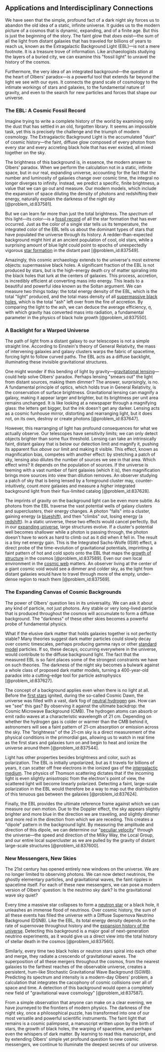 ## Applications and Interdisciplinary Connections

We have seen that the simple, profound fact of a dark night sky forces us to abandon the old idea of a static, infinite universe. It guides us to the modern picture of a cosmos that is dynamic, expanding, and of a finite age. But this is just the beginning of the story. The faint glow that *does* exist—the sum of all the light from distant galaxies that has traveled for billions of years to reach us, known as the Extragalactic Background Light (EBL)—is not a mere footnote. It is a treasure trove of information. Like archaeologists studying the layers of a buried city, we can examine this "fossil light" to unravel the history of the cosmos.

Furthermore, the very idea of an integrated background—the question at the heart of Olbers' paradox—is a powerful tool that extends far beyond the light we see with our eyes. It connects the grand scale of cosmology to the intimate workings of stars and galaxies, to the fundamental nature of gravity, and even to the search for new particles and forces that shape our universe.

### The EBL: A Cosmic Fossil Record

Imagine trying to write a complete history of the world by examining only the dust that has settled in an old, forgotten library. It seems an impossible task, yet this is precisely the challenge and the triumph of modern cosmology. The Extragalactic Background Light is the accumulated "dust" of cosmic history—the faint, diffuse glow composed of every photon from every star and every accreting black hole that has ever existed, all mixed together on the sky.

The brightness of this background is, in essence, the modern answer to Olbers' paradox. When we perform the calculation not in a static, infinite space, but in our real, expanding universe, accounting for the fact that the number and luminosity of galaxies change over cosmic time, the integral no longer diverges to infinity. Instead, we predict a specific, finite brightness, a value that we can go out and measure. Our modern models, which include the expansion of space diluting the density of photons and redshifting their energy, naturally explain the darkness of the night sky [@problem_id:837581].

But we can learn far more than just the total brightness. The *spectrum* of this light—its color—is a [fossil record](@article_id:136199) of all the star formation that has ever occurred. Just as the color of a single star tells us its temperature, the integrated color of the EBL tells us about the dominant types of stars that have populated the universe through its history. A redder-than-expected background might hint at an ancient population of cool, old stars, while a surprising amount of blue light could point to epochs of unexpectedly vigorous [star formation](@article_id:159862) in the distant past [@problem_id:837549].

Amazingly, this cosmic archaeology extends to the universe's most extreme objects: supermassive black holes. A significant fraction of the EBL is not produced by stars, but is the high-energy death cry of matter spiraling into the black holes that lurk at the centers of galaxies. This process, accretion, is incredibly efficient at converting mass into energy. This leads to a beautiful and powerful idea known as the Soltan argument. We can measure two things today: the total energy density of the EBL, which is the total "light" produced, and the total mass density of all [supermassive black holes](@article_id:157302), which is the total "ash" left over from the fire of accretion. By comparing the light to the ash, we can deduce the average efficiency, $\eta$, with which gravity has converted mass into radiation, a fundamental parameter in the physics of black hole growth [@problem_id:837550].

### A Backlight for a Warped Universe

The path of light from a distant galaxy to our telescopes is not a simple straight line. According to Einstein's theory of General Relativity, the mass of intervening galaxies and galaxy clusters warps the fabric of spacetime, forcing light to follow curved paths. The EBL acts as a diffuse backlight, illuminating these invisible gravitational structures.

One might wonder if this bending of light by gravity—[gravitational lensing](@article_id:158506)—could help solve Olbers' paradox. Perhaps lensing "smears out" the light from distant sources, making them dimmer? The answer, surprisingly, is no. A fundamental principle of optics, which holds true in General Relativity, is the conservation of surface brightness. Gravitational lensing can magnify a galaxy, making it appear larger and brighter, but its brightness per unit area remains unchanged. It is like looking at a newspaper through a magnifying glass: the letters get bigger, but the ink doesn't get any darker. Lensing acts as a cosmic funhouse mirror, distorting and rearranging light, but it does not, on its own, destroy or create photons [@problem_id:837647].

However, this rearranging of light has profound consequences for what we actually observe. Our telescopes have sensitivity limits; we can only detect objects brighter than some flux threshold. Lensing can take an intrinsically faint, distant galaxy that is below our detection limit and magnify it, pushing its apparent flux *above* our limit and making it visible. This effect, known as magnification bias, competes with another effect: by stretching a patch of sky, lensing also dilutes the number of sources we see in that area. Which effect wins? It depends on the population of sources. If the universe is teeming with a vast number of faint galaxies (which it is), then magnification brings more sources into view than dilution removes. An observer studying a patch of sky that is being lensed by a foreground cluster may, counter-intuitively, count *more* galaxies and measure a *higher* integrated background light from their flux-limited catalog [@problem_id:837628].

The imprints of gravity on the background light can be even more subtle. As photons from the EBL traverse the vast potential wells of galaxy clusters and superclusters, their energy changes. A photon "falls" into a cluster, gaining energy (a [blueshift](@article_id:273920)), and then "climbs" out, losing energy (a [redshift](@article_id:159451)). In a static universe, these two effects would cancel perfectly. But in our [expanding universe](@article_id:160948), large structures evolve. If a cluster's potential well becomes shallower while a photon is passing through, the photon doesn't have to work as hard to climb out as it did when it fell in. The result is a tiny net energy gain. This is the Integrated Sachs-Wolfe (ISW) effect, a direct probe of the time-evolution of gravitational potentials, imprinting a faint pattern of hot and cold spots onto the EBL that maps the [growth of structure](@article_id:158033) in the cosmos [@problem_id:837589]. Even our own local environment in the [cosmic web](@article_id:161548) matters. An observer living at the center of a giant cosmic void would see a dimmer and colder sky, as the light from distant galaxies would have to travel through more of the empty, under-dense region to reach them [@problem_id:837569].

### The Expanding Canvas of Cosmic Backgrounds

The power of Olbers' question lies in its universality. We can ask it about any kind of particle, not just photons. Any stable or very long-lived particle that is produced throughout the cosmos will accumulate to form a diffuse background. The "darkness" of these other skies becomes a powerful probe of fundamental physics.

What if the elusive dark matter that holds galaxies together is not perfectly stable? Many theories suggest dark matter particles could slowly decay over cosmic timescales, perhaps producing gamma rays or other [standard model](@article_id:136930) particles. If so, these decays, occurring everywhere in the universe, would contribute to the diffuse background light. The fact that the measured EBL is so faint places some of the strongest constraints we have on such theories. The darkness of the night sky becomes a bulwark against a whole class of proposed dark matter models, turning a 400-year-old paradox into a cutting-edge tool for particle astrophysics [@problem_id:837627].

The concept of a background applies even when there is no light at all. Before the [first stars](@article_id:157997) ignited, during the so-called Cosmic Dawn, the universe was filled with a vast, dark fog of [neutral hydrogen](@article_id:173777) gas. How can we "see" this gas? By observing it against the ultimate backdrop: the Cosmic Microwave Background (CMB). The hydrogen atoms can absorb or emit radio waves at a characteristic wavelength of 21 cm. Depending on whether the hydrogen gas is colder or warmer than the CMB behind it, astronomers will see a faint pattern of 21-cm absorption or emission across the sky. The "brightness" of the 21-cm sky is a direct measurement of the physical conditions in the primordial gas, allowing us to watch in real time as the first stars and galaxies turn on and begin to heat and ionize the universe around them [@problem_id:837544].

Light has other properties besides brightness and color, such as polarization. The EBL is initially unpolarized, but as it travels for billions of years, it can scatter off free electrons in the ionized gas of the [intergalactic medium](@article_id:157148). The physics of Thomson scattering dictates that if the incoming light is even slightly anisotropic from the electron's point of view, the scattered light will become linearly polarized. Detecting a faint, large-scale polarization in the EBL would therefore be a way to map out the distribution of this tenuous gas between the galaxies [@problem_id:837624].

Finally, the EBL provides the ultimate reference frame against which we can measure our own motion. Due to the Doppler effect, the sky appears slightly brighter and more blue in the direction we are traveling, and slightly dimmer and more red in the direction from which we are receding. This creates a "dipole" pattern in the background light. By measuring the amplitude and direction of this dipole, we can determine our "[peculiar velocity](@article_id:157470)" through the universe—the speed and direction of the Milky Way, the Local Group, and our entire local supercluster as we are pulled by the gravity of distant large-scale structures [@problem_id:837600].

### New Messengers, New Skies

The 21st century has opened entirely new windows on the universe. We are no longer limited to observing photons. We can now detect neutrinos, the ghostly elementary particles, and gravitational waves, the faint ripples in spacetime itself. For each of these new messengers, we can pose a modern version of Olbers' question: Is the neutrino sky dark? Is the gravitational wave sky quiet?

Every time a massive star collapses to form a [neutron star](@article_id:146765) or a black hole, it unleashes an immense flood of neutrinos. Over cosmic history, the sum of all these events has filled the universe with a Diffuse Supernova Neutrino Background (DSNB). Like the EBL, its total energy density depends on the rate of supernovae throughout history and the [expansion history of the universe](@article_id:161532). Detecting this background is a major goal of next-generation neutrino experiments, as it would give us a direct view into the total history of stellar death in the cosmos [@problem_id:837560].

Similarly, every time two black holes or neutron stars spiral into each other and merge, they radiate a crescendo of gravitational waves. The superposition of all these mergers throughout the cosmos, from the nearest galaxies to the farthest reaches of the observable universe, creates a persistent, hum-like Stochastic Gravitational Wave Background (SGWB). Predicting its spectrum and intensity is a modern-day Olbers' problem, a calculation that integrates the cacophony of cosmic collisions over all of space and time. A detection of this background would open a completely new field of "gravitational wave cosmology" [@problem_id:837587].

From a simple observation that anyone can make on a clear evening, we have journeyed to the frontiers of modern physics. The darkness of the night sky, once a philosophical puzzle, has transformed into one of our most versatile and powerful scientific instruments. The faint light that remains is a cosmic palimpsest, a manuscript written upon by the birth of stars, the growth of black holes, the warping of spacetime, and perhaps even the whispers of dark matter. By learning to read this manuscript, and by extending Olbers' simple yet profound question to new cosmic messengers, we continue to illuminate the deepest secrets of our universe.